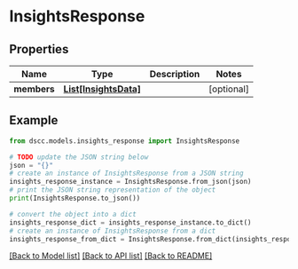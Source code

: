 # InsightsResponse


## Properties

Name | Type | Description | Notes
------------ | ------------- | ------------- | -------------
**members** | [**List[InsightsData]**](InsightsData.md) |  | [optional] 

## Example

```python
from dscc.models.insights_response import InsightsResponse

# TODO update the JSON string below
json = "{}"
# create an instance of InsightsResponse from a JSON string
insights_response_instance = InsightsResponse.from_json(json)
# print the JSON string representation of the object
print(InsightsResponse.to_json())

# convert the object into a dict
insights_response_dict = insights_response_instance.to_dict()
# create an instance of InsightsResponse from a dict
insights_response_from_dict = InsightsResponse.from_dict(insights_response_dict)
```
[[Back to Model list]](../README.md#documentation-for-models) [[Back to API list]](../README.md#documentation-for-api-endpoints) [[Back to README]](../README.md)


